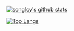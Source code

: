 [![songlcy's github stats](https://github-readme-stats-six-mocha.vercel.app/api?username=songxiaoliang&count_private=true&show_icons=true&title_color=00adb5&text_color=3d84a8&icon_color=00adb5)](https://github.com/songxiaoliang)

[![Top Langs](https://github-readme-stats-six-mocha.vercel.app/api/top-langs/?username=songxiaoliang&layout=compact&title_color=00adb5)](https://github.com/songxiaoliang)
